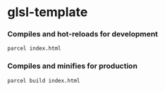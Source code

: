 # glsl-template

### Compiles and hot-reloads for development
```
parcel index.html
```

### Compiles and minifies for production
```
parcel build index.html
```
